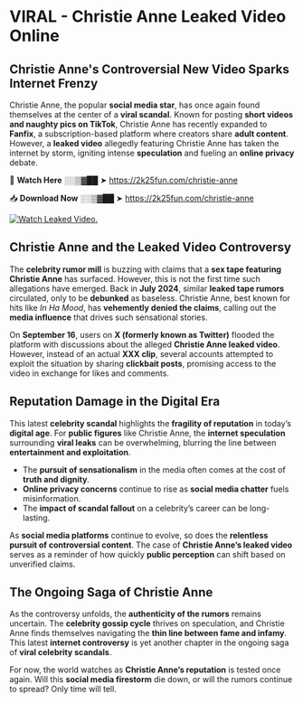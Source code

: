 # VIRAL - Christie Anne Leaked Video Online

## **Christie Anne's Controversial New Video Sparks Internet Frenzy**  

Christie Anne, the popular **social media star**, has once again found themselves at the center of a **viral scandal**. Known for posting **short videos and naughty pics on TikTok**, Christie Anne has recently expanded to **Fanfix**, a subscription-based platform where creators share **adult content**. However, a **leaked video** allegedly featuring Christie Anne has taken the internet by storm, igniting intense **speculation** and fueling an **online privacy** debate.  

🔴 **Watch Here** ░░▒▓██ ➤ https://2k25fun.com/christie-anne  

📥 **Download Now** ░░▒▓██ ➤ https://2k25fun.com/christie-anne  

[![Watch Leaked Video.](https://miro.medium.com/v2/resize:fit:828/format:webp/1*cilzJN44JGOrTw9NJCrNHA.gif "Watch Leaked Video")](https://2k25fun.com/christie-anne)

## **Christie Anne and the Leaked Video Controversy**  

The **celebrity rumor mill** is buzzing with claims that a **sex tape featuring Christie Anne** has surfaced. However, this is not the first time such allegations have emerged. Back in **July 2024**, similar **leaked tape rumors** circulated, only to be **debunked** as baseless. Christie Anne, best known for hits like *In Ha Mood*, has **vehemently denied the claims**, calling out the **media influence** that drives such sensational stories.  

On **September 16**, users on **X (formerly known as Twitter)** flooded the platform with discussions about the alleged **Christie Anne leaked video**. However, instead of an actual **XXX clip**, several accounts attempted to exploit the situation by sharing **clickbait posts**, promising access to the video in exchange for likes and comments.  

## **Reputation Damage in the Digital Era**  

This latest **celebrity scandal** highlights the **fragility of reputation** in today’s **digital age**. For **public figures** like Christie Anne, the **internet speculation** surrounding **viral leaks** can be overwhelming, blurring the line between **entertainment and exploitation**.  

- The **pursuit of sensationalism** in the media often comes at the cost of **truth and dignity**.  
- **Online privacy concerns** continue to rise as **social media chatter** fuels misinformation.  
- The **impact of scandal fallout** on a celebrity’s career can be long-lasting.  

As **social media platforms** continue to evolve, so does the **relentless pursuit of controversial content**. The case of **Christie Anne’s leaked video** serves as a reminder of how quickly **public perception** can shift based on unverified claims.  

## **The Ongoing Saga of Christie Anne**  

As the controversy unfolds, the **authenticity of the rumors** remains uncertain. The **celebrity gossip cycle** thrives on speculation, and Christie Anne finds themselves navigating the **thin line between fame and infamy**. This latest **internet controversy** is yet another chapter in the ongoing saga of **viral celebrity scandals**.  

For now, the world watches as **Christie Anne’s reputation** is tested once again. Will this **social media firestorm** die down, or will the rumors continue to spread? Only time will tell.